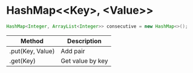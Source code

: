 # HashMap<\<Key>, \<Value>>

```java
HashMap<Integer, ArrayList<Integer>> consecutive = new HashMap<>();
```

| Method | Description |
| --- | --- |
| .put(Key, Value) | Add pair |
| .get(Key) | Get value by key | 


